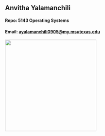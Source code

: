 ## Anvitha Yalamanchili
#### Repo: 5143 Operating Systems
#### Email: ayalamanchili0905@my.msutexas.edu
<img src="https://github.com/user-attachments/assets/fed57373-6896-4353-81a7-db478719405e" width="300"/>

